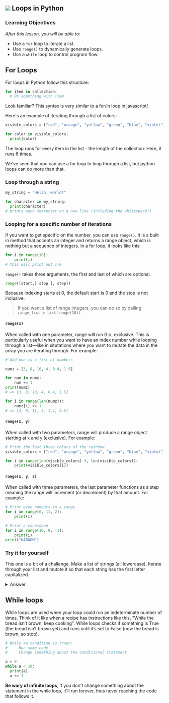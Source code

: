 ## ![](https://ga-dash.s3.amazonaws.com/production/assets/logo-9f88ae6c9c3871690e33280fcf557f33.png) Loops in Python

### Learning Objectives
*After this lesson, you will be able to:*
- Use a `for` loop to iterate a list.
- Use `range()` to dynamically generate loops.
- Use a `while` loop to control program flow.


## For Loops

For loops in Python follow this structure:
```python
for item in collection:
  # Do something with item
```
Look familiar? This syntax is very similar to a for/in loop in javascript!

Here's an example of iterating through a list of colors:
```python
visible_colors = ["red", "orange", "yellow", "green", "blue", "violet"]

for color in visible_colors:
  print(color)
```

The loop runs for every item in the list - the length of the collection. Here, it runs 6 times. 

We've seen that you can use a for loop to loop through a list, but python loops can do more than that.

### Loop through a string

```python
my_string = "Hello, world!"

for character in my_string:
  print(character)
# prints each character on a new line (including the whitespace!)
```

### Looping for a specific number of iterations

If you want to get specific on the number, you can use `range()`. It is a built in method that accepts an integer and returns a range object, which is nothing but a sequence of integers. 
In a for loop, it looks like this:
```python
for i in range(10):
    print(i)
# this will print out 1-9
```

`range()` takes three arguments, the first and last of which are optional.
```python
range([start,] stop [, step])
```
Because indexing starts at 0, the default start is 0 and the stop is not inclusive.

> If you want a list of range integers, you can do so by calling `range_list = list(range(10))`


#### `range(x)`

When called with one parameter, range will run 0-x, exclusive. This is particularly useful when you want to have an index number while looping through a list—like in situtations where you want to mutate the data in the array you are iterating through.
For example:
```python
# Add one to a list of numbers

numz = [3, 8, 10, 4, 0.4, 1.5]

for num in numz:
    num += 1
print(numz)
# => [3, 8, 10, 4, 0.4, 1.5]

for i in range(len(numz)):
    numz[i] += 1 
# => [4, 9, 11, 5, 1.4, 2.5]
```

#### `range(x, y)`

When called with two parameters, range will produce a range object starting at `x` and `y` (exclusive).
For example:
```python
# Print the last three colors of the rainbow
visible_colors = ["red", "orange", "yellow", "green", "blue", "violet"]

for i in range(len(visible_colors)-3, len(visible_colors)):
    print(visible_colors[i])
```

#### `range(x, y, z)`

When called with three parameters, the last parameter functions as a step meaning the range will increment (or decrement) by that amount.
For example:
```python
# Print even numbers in a range
for i in range(0, 11, 2):
    print(i)

# Print a countdown
for i in range(10, 0, -1):
    print(i)
print("KABOOM")
```

### Try it for yourself

This one is a bit of a challenge. Make a list of strings (all lowercase). Iterate through your list and mutate it so that each string has the first letter capitalized.

<details><summary>Answer</summary>
<p>

```python
# Capitalize the first letter a list of lowercase integers
visible_colors = ["red", "orange", "yellow", "green", "blue", "violet"]

for i in range(len(visible_colors)):
    visible_colors[i] = visible_colors[i][0].upper() + visible_colors[i][1::]

print(visible_colors)
```

</p>
</details>

## While loops

While loops are used when your loop could run an indeterminate number of times. Think of it like when a recipe has instructions like this, "While the bread isn’t brown, keep cooking". While loops checks if something is True (the bread isn’t brown yet) and runs until it’s set to False (now the bread is brown, so stop).

```python
# While <a condition is true>:
#     Run some code
#     Change something about the conditional statement

a = 0
while a < 10:
  print(a)
  a += 1
```

**Be wary of infinite loops**, if you don't change something about the statement in the while loop, it'll run forever, thus never reaching the code that follows it.
